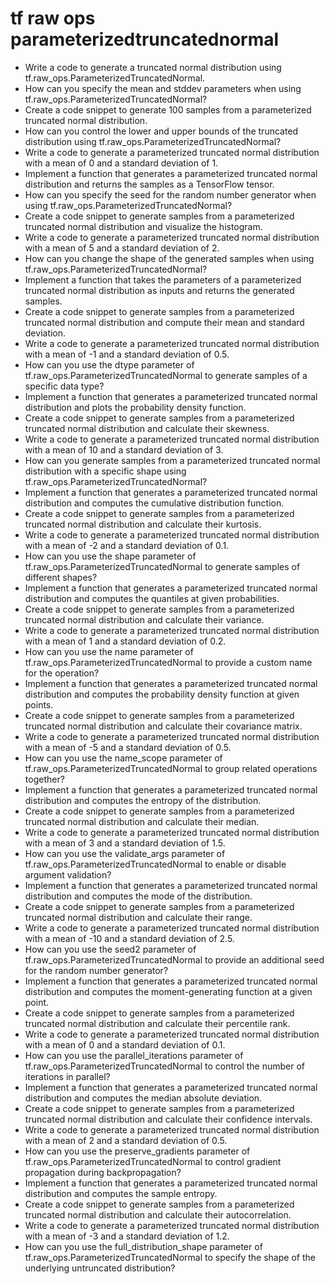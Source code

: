 # tf raw ops parameterizedtruncatednormal

- Write a code to generate a truncated normal distribution using tf.raw_ops.ParameterizedTruncatedNormal.
- How can you specify the mean and stddev parameters when using tf.raw_ops.ParameterizedTruncatedNormal?
- Create a code snippet to generate 100 samples from a parameterized truncated normal distribution.
- How can you control the lower and upper bounds of the truncated distribution using tf.raw_ops.ParameterizedTruncatedNormal?
- Write a code to generate a parameterized truncated normal distribution with a mean of 0 and a standard deviation of 1.
- Implement a function that generates a parameterized truncated normal distribution and returns the samples as a TensorFlow tensor.
- How can you specify the seed for the random number generator when using tf.raw_ops.ParameterizedTruncatedNormal?
- Create a code snippet to generate samples from a parameterized truncated normal distribution and visualize the histogram.
- Write a code to generate a parameterized truncated normal distribution with a mean of 5 and a standard deviation of 2.
- How can you change the shape of the generated samples when using tf.raw_ops.ParameterizedTruncatedNormal?
- Implement a function that takes the parameters of a parameterized truncated normal distribution as inputs and returns the generated samples.
- Create a code snippet to generate samples from a parameterized truncated normal distribution and compute their mean and standard deviation.
- Write a code to generate a parameterized truncated normal distribution with a mean of -1 and a standard deviation of 0.5.
- How can you use the dtype parameter of tf.raw_ops.ParameterizedTruncatedNormal to generate samples of a specific data type?
- Implement a function that generates a parameterized truncated normal distribution and plots the probability density function.
- Create a code snippet to generate samples from a parameterized truncated normal distribution and calculate their skewness.
- Write a code to generate a parameterized truncated normal distribution with a mean of 10 and a standard deviation of 3.
- How can you generate samples from a parameterized truncated normal distribution with a specific shape using tf.raw_ops.ParameterizedTruncatedNormal?
- Implement a function that generates a parameterized truncated normal distribution and computes the cumulative distribution function.
- Create a code snippet to generate samples from a parameterized truncated normal distribution and calculate their kurtosis.
- Write a code to generate a parameterized truncated normal distribution with a mean of -2 and a standard deviation of 0.1.
- How can you use the shape parameter of tf.raw_ops.ParameterizedTruncatedNormal to generate samples of different shapes?
- Implement a function that generates a parameterized truncated normal distribution and computes the quantiles at given probabilities.
- Create a code snippet to generate samples from a parameterized truncated normal distribution and calculate their variance.
- Write a code to generate a parameterized truncated normal distribution with a mean of 1 and a standard deviation of 0.2.
- How can you use the name parameter of tf.raw_ops.ParameterizedTruncatedNormal to provide a custom name for the operation?
- Implement a function that generates a parameterized truncated normal distribution and computes the probability density function at given points.
- Create a code snippet to generate samples from a parameterized truncated normal distribution and calculate their covariance matrix.
- Write a code to generate a parameterized truncated normal distribution with a mean of -5 and a standard deviation of 0.5.
- How can you use the name_scope parameter of tf.raw_ops.ParameterizedTruncatedNormal to group related operations together?
- Implement a function that generates a parameterized truncated normal distribution and computes the entropy of the distribution.
- Create a code snippet to generate samples from a parameterized truncated normal distribution and calculate their median.
- Write a code to generate a parameterized truncated normal distribution with a mean of 3 and a standard deviation of 1.5.
- How can you use the validate_args parameter of tf.raw_ops.ParameterizedTruncatedNormal to enable or disable argument validation?
- Implement a function that generates a parameterized truncated normal distribution and computes the mode of the distribution.
- Create a code snippet to generate samples from a parameterized truncated normal distribution and calculate their range.
- Write a code to generate a parameterized truncated normal distribution with a mean of -10 and a standard deviation of 2.5.
- How can you use the seed2 parameter of tf.raw_ops.ParameterizedTruncatedNormal to provide an additional seed for the random number generator?
- Implement a function that generates a parameterized truncated normal distribution and computes the moment-generating function at a given point.
- Create a code snippet to generate samples from a parameterized truncated normal distribution and calculate their percentile rank.
- Write a code to generate a parameterized truncated normal distribution with a mean of 0 and a standard deviation of 0.1.
- How can you use the parallel_iterations parameter of tf.raw_ops.ParameterizedTruncatedNormal to control the number of iterations in parallel?
- Implement a function that generates a parameterized truncated normal distribution and computes the median absolute deviation.
- Create a code snippet to generate samples from a parameterized truncated normal distribution and calculate their confidence intervals.
- Write a code to generate a parameterized truncated normal distribution with a mean of 2 and a standard deviation of 0.5.
- How can you use the preserve_gradients parameter of tf.raw_ops.ParameterizedTruncatedNormal to control gradient propagation during backpropagation?
- Implement a function that generates a parameterized truncated normal distribution and computes the sample entropy.
- Create a code snippet to generate samples from a parameterized truncated normal distribution and calculate their autocorrelation.
- Write a code to generate a parameterized truncated normal distribution with a mean of -3 and a standard deviation of 1.2.
- How can you use the full_distribution_shape parameter of tf.raw_ops.ParameterizedTruncatedNormal to specify the shape of the underlying untruncated distribution?